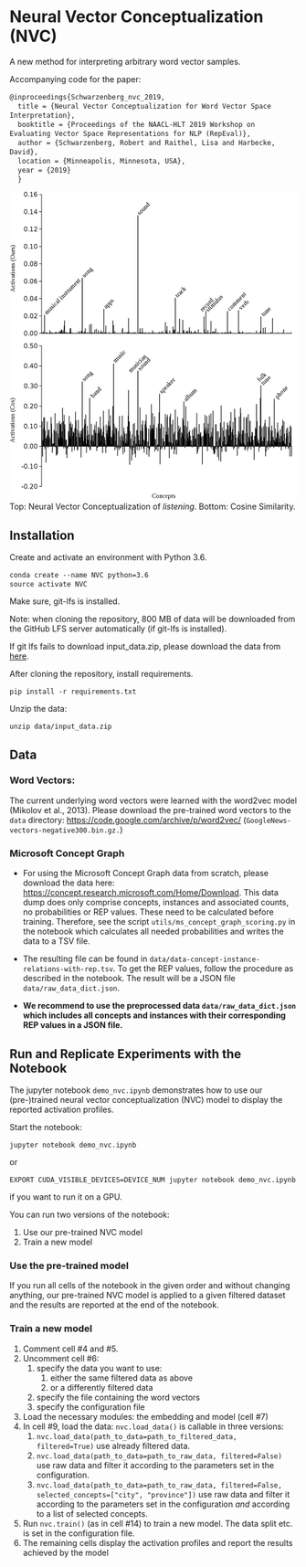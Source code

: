 # Neural Vector Conceptualization (NVC)

A new method for interpreting arbitrary word vector samples.

Accompanying code for the paper:
```
@inproceedings{Schwarzenberg_nvc_2019,
  title = {Neural Vector Conceptualization for Word Vector Space Interpretation},
  booktitle = {Proceedings of the NAACL-HLT 2019 Workshop on Evaluating Vector Space Representations for NLP (RepEval)},
  author = {Schwarzenberg, Robert and Raithel, Lisa and Harbecke, David},
  location = {Minneapolis, Minnesota, USA},
  year = {2019}
  }
```
![nvc](https://github.com/DFKI-NLP/nvc/blob/master/data/drawing_listening_corrected.png)
Top: Neural Vector Conceptualization of *listening*. Bottom: Cosine Similarity.

## Installation

Create and activate an environment with Python 3.6.

```
conda create --name NVC python=3.6
source activate NVC
```
Make sure, git-lfs is installed.

Note: when cloning the repository, 800 MB of data will be downloaded from the GitHub LFS server automatically (if git-lfs is installed).

If git lfs fails to download input_data.zip, please download the data from [here](https://drive.google.com/drive/folders/1L_RS-pyDV_ZE615OKhgQBoSXR1ByzMPG).

After cloning the repository, install requirements.

```
pip install -r requirements.txt
```
Unzip the data:

```
unzip data/input_data.zip
```



## Data

### Word Vectors:

The current underlying word vectors were learned with the word2vec model (Mikolov et al., 2013). Please download the pre-trained word vectors to the `data` directory: https://code.google.com/archive/p/word2vec/ (`GoogleNews-vectors-negative300.bin.gz.`)

### Microsoft Concept Graph

- For using the Microsoft Concept Graph data from scratch, please download the data here: https://concept.research.microsoft.com/Home/Download. This data dump does only comprise concepts, instances and associated counts, no probabilities or REP values. These need to be calculated before training. Therefore, see the script `utils/ms_concept_graph_scoring.py` in the notebook which calculates all needed probabilities and writes the data to a TSV file.

- The resulting file can be found in `data/data-concept-instance-relations-with-rep.tsv`.
To get the REP values, follow the procedure as described in the notebook. The result will be a JSON file `data/raw_data_dict.json`.

- **We recommend to use the preprocessed data `data/raw_data_dict.json` which includes all concepts and instances with their corresponding REP values in a JSON file.**

## Run and Replicate Experiments with the Notebook

The jupyter notebook `demo_nvc.ipynb` demonstrates how to use our (pre-)trained neural vector conceptualization (NVC) model to display the reported activation profiles.

Start the notebook:

```
jupyter notebook demo_nvc.ipynb 
```

or 

```
EXPORT CUDA_VISIBLE_DEVICES=DEVICE_NUM jupyter notebook demo_nvc.ipynb
```
if you want to run it on a GPU.


You can run two versions of the notebook:
  1. Use our pre-trained NVC model
  2. Train a new model

### Use the pre-trained model

If you run all cells of the notebook in the given order and without changing anything, our pre-trained NVC model is applied to a given filtered dataset and the results are reported at the end of the notebook.


### Train a new model

1. Comment cell #4 and #5.
2. Uncomment cell #6:
    1. specify the data you want to use:
        1. either the same filtered data as above
        2. or a differently filtered data
    2. specify the file containing the word vectors
    3. specify the configuration file
3. Load the necessary modules: the embedding and model (cell #7)
4. In cell #9, load the data: `nvc.load_data()` is callable in three versions:
    1. `nvc.load_data(path_to_data=path_to_filtered_data, filtered=True)` use already filtered data.
    2. `nvc.load_data(path_to_data=path_to_raw_data, filtered=False)` use raw data and filter it according to the parameters set in the configuration.
    3. `nvc.load_data(path_to_data=path_to_raw_data, filtered=False, selected_concepts=["city", "province"])` use raw data and filter it according to the parameters set in the configuration *and* according to a list of selected concepts.
5. Run `nvc.train()` (as in cell #14) to train a new model. The data split etc. is set in the configuration file.
6. The remaining cells display the activation profiles and report the results achieved by the model

